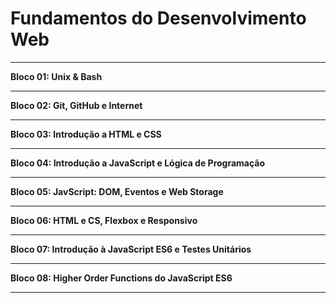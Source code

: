 <h1>Fundamentos do Desenvolvimento Web </h1> <hr>
<b>Bloco 01: Unix & Bash <hr> </b>
<b>Bloco 02: Git, GitHub e Internet</b>  <hr>
<b>Bloco 03: Introdução a HTML e CSS </b>  <hr>
<b>Bloco 04: Introdução a JavaScript e Lógica de Programação </b>  <hr>
<b>Bloco 05: JavScript: DOM, Eventos e Web Storage </b>  <hr>
<b>Bloco 06: HTML e CS, Flexbox e Responsivo </b>  <hr>
<b>Bloco 07: Introdução à JavaScript ES6 e Testes Unitários </b>  <hr>
<b>Bloco 08: Higher Order Functions do JavaScript ES6 </b> <hr>
